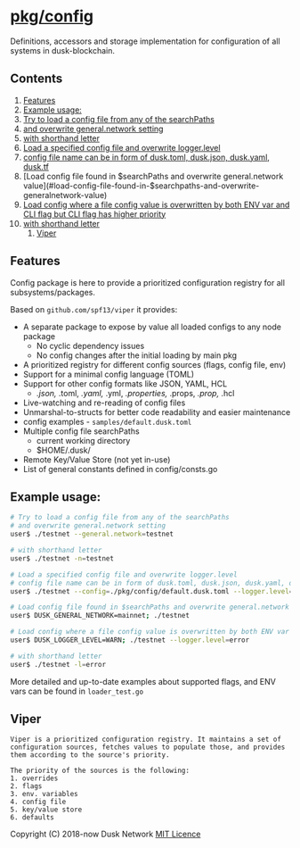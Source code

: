 # [pkg/config](./pkg/config)

Definitions, accessors and storage implementation for configuration of all
systems in dusk-blockchain.

<!-- ToC start -->

## Contents

1. [Features](#features)
1. [Example usage:](#example-usage:)
1. [Try to load a config file from any of the searchPaths](#try-to-load-a-config-file-from-any-of-the-searchpaths)
1. [and overwrite general.network setting](#and-overwrite-generalnetwork-setting)
1. [with shorthand letter](#with-shorthand-letter)
1. [Load a specified config file and overwrite logger.level](#load-a-specified-config-file-and-overwrite-loggerlevel)
1. [config file name can be in form of dusk.toml, dusk.json, dusk.yaml, dusk.tf](#config-file-name-can-be-in-form-of-dusktoml-duskjson-duskyaml-dusktf)
1. [Load config file found in $searchPaths and overwrite general.network value](#load-config-file-found-in-$searchpaths-and-overwrite-generalnetwork-value)
1. [Load config where a file config value is overwritten by both ENV var and CLI flag but CLI flag has higher priority](#load-config-where-a-file-config-value-is-overwritten-by-both-env-var-and-cli-flag-but-cli-flag-has-higher-priority)
1. [with shorthand letter](#with-shorthand-letter-1)
    1. [Viper](#viper)

<!-- ToC end -->

## Features

Config package is here to provide a prioritized configuration registry for all
subsystems/packages.

Based on `github.com/spf13/viper` it provides:

* A separate package to expose by value all loaded configs to any node package
    * No cyclic dependency issues
    * No config changes after the initial loading by main pkg
* A prioritized registry for different config sources \(flags, config file,
  env\)
* Support for a minimal config language \(TOML\)
* Support for other config formats like JSON, YAML, HCL
    * _.json,_ .toml, _.yaml,_ .yml, _.properties,_ .props, _.prop,_ .hcl
* Live-watching and re-reading of config files
* Unmarshal-to-structs for better code readability and easier maintenance
* config examples - `samples/default.dusk.toml`
* Multiple config file searchPaths
    * current working directory
    * $HOME/.dusk/
* Remote Key/Value Store \(not yet in-use\)
* List of general constants defined in config/consts.go

## Example usage:

```bash
# Try to load a config file from any of the searchPaths
# and overwrite general.network setting
user$ ./testnet --general.network=testnet

# with shorthand letter
user$ ./testnet -n=testnet

# Load a specified config file and overwrite logger.level
# config file name can be in form of dusk.toml, dusk.json, dusk.yaml, dusk.tf
user$ ./testnet --config=./pkg/config/default.dusk.toml --logger.level=error

# Load config file found in $searchPaths and overwrite general.network value
user$ DUSK_GENERAL_NETWORK=mainnet; ./testnet

# Load config where a file config value is overwritten by both ENV var and CLI flag but CLI flag has higher priority
user$ DUSK_LOGGER_LEVEL=WARN; ./testnet --logger.level=error

# with shorthand letter
user$ ./testnet -l=error
```

More detailed and up-to-date examples about supported flags, and ENV vars can be
found in `loader_test.go`

## Viper

```text
Viper is a prioritized configuration registry. It maintains a set of configuration sources, fetches values to populate those, and provides them according to the source's priority.

The priority of the sources is the following:
1. overrides
2. flags
3. env. variables
4. config file
5. key/value store
6. defaults
```

Copyright (C) 2018-now Dusk Network
[MIT Licence](https://github.com/dusk-network/dusk-blockchain/blob/master/LICENSE)
